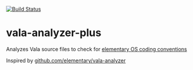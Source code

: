 [![Build Status](https://travis-ci.org/ggobbe/vala-analyzer-plus.svg)](https://travis-ci.org/ggobbe/vala-analyzer-plus)

# vala-analyzer-plus
Analyzes Vala source files to check for [elementary OS coding conventions](http://elementary.io/docs/code/code-style)

Inspired by [github.com/elementary/vala-analyzer](https://github.com/elementary/vala-analyzer)
